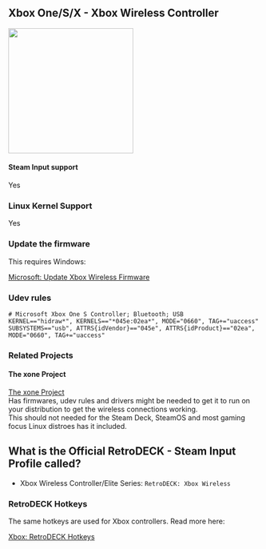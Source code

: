 ## Xbox One/S/X - Xbox Wireless Controller

<img src="../../../wiki_images/controllers/xbox-wireless.png" width="250">

#### Steam Input support
Yes

### Linux Kernel Support
Yes

### Update the firmware

This requires Windows:

[Microsoft: Update Xbox Wireless Firmware](https://support.xbox.com/en-US/help/hardware-network/controller/update-xbox-wireless-controller)


### Udev rules

```
# Microsoft Xbox One S Controller; Bluetooth; USB
KERNEL=="hidraw*", KERNELS=="*045e:02ea*", MODE="0660", TAG+="uaccess"
SUBSYSTEMS=="usb", ATTRS{idVendor}=="045e", ATTRS{idProduct}=="02ea", MODE="0660", TAG+="uaccess"
```

### Related Projects

#### The xone Project
[The xone Project](https://github.com/medusalix/xone) <br>
Has firmwares, udev rules and drivers might be needed to get it to run on your distribution to get the wireless connections working.<br>
This should not needed for the Steam Deck, SteamOS and most gaming focus Linux distroes has it included.

## What is the Official RetroDECK - Steam Input Profile called?

- Xbox Wireless Controller/Elite Series: `RetroDECK: Xbox Wireless`


### RetroDECK Hotkeys

The same hotkeys are used for Xbox controllers. Read more here:

[Xbox: RetroDECK Hotkeys](../../wiki_rd_controls/hotkeys-xbox.md)
